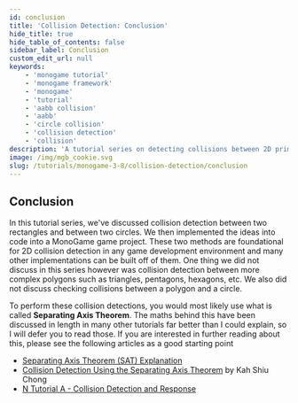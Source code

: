 ```yaml
---
id: conclusion
title: 'Collision Detection: Conclusion'
hide_title: true
hide_table_of_contents: false
sidebar_label: Conclusion
custom_edit_url: null
keywords:
    - 'monogame tutorial'
    - 'monogame framework'
    - 'monogame'
    - 'tutorial'
    - 'aabb collision'
    - 'aabb'
    - 'circle collision'
    - 'collision detection'
    - 'collision'
description: 'A tutorial series on detecting collisions between 2D primitives in MonoGame.'
image: /img/mgb_cookie.svg
slug: /tutorials/monogame-3-8/collision-detection/conclusion
---
```


## Conclusion
In this tutorial series, we've discussed collision detection between two rectangles and between two circles. We then implemented the ideas into code into a MonoGame game project.  These two methods are foundational for 2D collision detection in any game development environment and many other implementations can be built off of them. One thing we did not discuss in this series however was collision detection between more complex polygons such as triangles, pentagons, hexagons, etc.  We also did not discuss checking collisions between a polygon and a circle.  

To perform these collision detections, you would most likely use what is called **Separating Axis Theorem**.  The maths behind this have been discussed in length in many other tutorials far better than I could explain, so I will defer you to read those.  If you are interested in further reading about this, please see the following articles as a good starting point

* [Separating Axis Theorem (SAT) Explanation](https://www.sevenson.com.au/actionscript/sat/)
* [Collision Detection Using the Separating Axis Theorem](https://gamedevelopment.tutsplus.com/tutorials/collision-detection-using-the-separating-axis-theorem--gamedev-169) by Kah Shiu Chong
* [N Tutorial A - Collision Detection and Response](http://www.metanetsoftware.com/technique/tutorialA.html)
